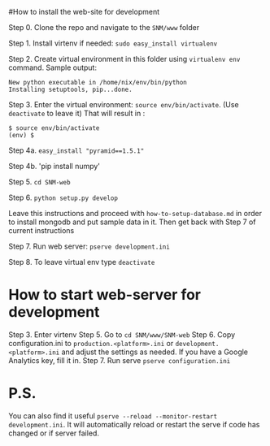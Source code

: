 
#How to install the web-site for development

Step 0. Clone the repo and navigate to the `SNM/www` folder

Step 1. Install virtenv if needed: `sudo easy_install virtualenv`

Step 2. Create virtual environment in this folder using `virtualenv env` command.
Sample output: 
```
New python executable in /home/nix/env/bin/python
Installing setuptools, pip...done.
```

Step 3. Enter the virtual environment: `source env/bin/activate`. (Use `deactivate` to leave it)
That will result in :
```
$ source env/bin/activate
(env) $
```

Step 4a. `easy_install "pyramid==1.5.1"`

Step 4b. 'pip install numpy'

Step 5. `cd SNM-web`

Step 6. `python setup.py develop`

Leave this instructions and proceed with `how-to-setup-database.md` in order to install mongodb and put sample data in it.
Then get back with Step 7 of current instructions

Step 7. Run web server: `pserve development.ini`

Step 8. To leave virtual env type `deactivate`

# How to start web-server for development

Step 3. Enter virtenv
Step 5. Go to `cd SNM/www/SNM-web`
Step 6. Copy configuration.ini to `production.<platform>.ini` or `development.<platform>.ini` and adjust the settings as needed.   If you
have a Google Analytics key, fill it in.
Step 7. Run serve `pserve configuration.ini`

# P.S.

You can also find it useful `pserve --reload --monitor-restart   development.ini`.
It will automatically reload or restart the serve if code has changed or if server failed.
